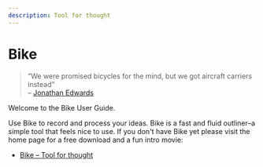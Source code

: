 ```yaml
---
description: Tool for thought
---
```


# Bike

> “We were promised bicycles for the mind, but we got aircraft carriers instead”\
> – [Jonathan Edwards](https://twitter.com/jonathoda)

Welcome to the Bike User Guide.

Use Bike to record and process your ideas. Bike is a fast and fluid outliner–a simple tool that feels nice to use. If you don't have Bike yet please visit the home page for a free download and a fun intro movie:

* [Bike – Tool for thought](https://hogbaysoftware.netlify.app/bike/)
